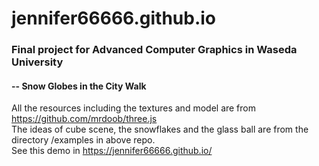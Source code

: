 # jennifer66666.github.io
### Final project for Advanced Computer Graphics in Waseda University
#### -- Snow Globes in the City Walk
All the resources including the textures and model are from https://github.com/mrdoob/three.js  
The ideas of cube scene, the snowflakes and the glass ball are from the directory /examples in above repo.  
See this demo in https://jennifer66666.github.io/
